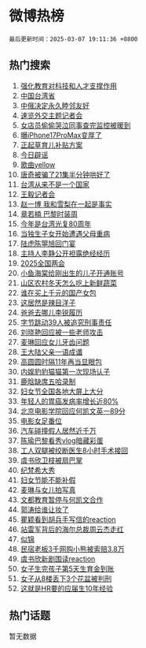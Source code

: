 # 微博热榜

`最后更新时间：2025-03-07 19:11:36 +0800`

## 热门搜索

1. [强化教育对科技和人才支撑作用](https://m.weibo.cn/search?containerid=100103type%3D1%26t%3D10%26q%3D%23%E5%BC%BA%E5%8C%96%E6%95%99%E8%82%B2%E5%AF%B9%E7%A7%91%E6%8A%80%E5%92%8C%E4%BA%BA%E6%89%8D%E6%94%AF%E6%92%91%E4%BD%9C%E7%94%A8%23&stream_entry_id=51&isnewpage=1&extparam=seat%3D1%26pos%3D0%26c_type%3D51%26stream_entry_id%3D51%26cate%3D10103%26q%3D%2523%25E5%25BC%25BA%25E5%258C%2596%25E6%2595%2599%25E8%2582%25B2%25E5%25AF%25B9%25E7%25A7%2591%25E6%258A%2580%25E5%2592%258C%25E4%25BA%25BA%25E6%2589%258D%25E6%2594%25AF%25E6%2592%2591%25E4%25BD%259C%25E7%2594%25A8%2523%26dgr%3D0%26filter_type%3Drealtimehot%26display_time%3D1741345894%26pre_seqid%3D17413458947150330300418)
1. [中国台湾省](https://m.weibo.cn/search?containerid=100103type%3D1%26t%3D10%26q%3D%23%E4%B8%AD%E5%9B%BD%E5%8F%B0%E6%B9%BE%E7%9C%81%23&stream_entry_id=31&isnewpage=1&extparam=seat%3D1%26c_type%3D31%26realpos%3D1%26cate%3D5001%26pos%3D0%26lcate%3D5001%26band_rank%3D1%26flag%3D4%26stream_entry_id%3D31%26q%3D%2523%25E4%25B8%25AD%25E5%259B%25BD%25E5%258F%25B0%25E6%25B9%25BE%25E7%259C%2581%2523%26dgr%3D0%26filter_type%3Drealtimehot%26display_time%3D1741345894%26pre_seqid%3D17413458947150330300418)
1. [中俄决定永久睦邻友好](https://m.weibo.cn/search?containerid=100103type%3D1%26t%3D10%26q%3D%23%E4%B8%AD%E4%BF%84%E5%86%B3%E5%AE%9A%E6%B0%B8%E4%B9%85%E7%9D%A6%E9%82%BB%E5%8F%8B%E5%A5%BD%23&stream_entry_id=31&isnewpage=1&extparam=seat%3D1%26c_type%3D31%26realpos%3D2%26cate%3D5001%26pos%3D1%26lcate%3D5001%26band_rank%3D2%26flag%3D1%26stream_entry_id%3D31%26q%3D%2523%25E4%25B8%25AD%25E4%25BF%2584%25E5%2586%25B3%25E5%25AE%259A%25E6%25B0%25B8%25E4%25B9%2585%25E7%259D%25A6%25E9%2582%25BB%25E5%258F%258B%25E5%25A5%25BD%2523%26dgr%3D0%26filter_type%3Drealtimehot%26display_time%3D1741345894%26pre_seqid%3D17413458947150330300418)
1. [速览外交主题记者会](https://m.weibo.cn/search?containerid=100103type%3D1%26t%3D10%26q%3D%23%E9%80%9F%E8%A7%88%E5%A4%96%E4%BA%A4%E4%B8%BB%E9%A2%98%E8%AE%B0%E8%80%85%E4%BC%9A%23&stream_entry_id=31&isnewpage=1&extparam=seat%3D1%26c_type%3D31%26realpos%3D3%26cate%3D5001%26pos%3D2%26lcate%3D5001%26band_rank%3D3%26flag%3D1%26stream_entry_id%3D31%26q%3D%2523%25E9%2580%259F%25E8%25A7%2588%25E5%25A4%2596%25E4%25BA%25A4%25E4%25B8%25BB%25E9%25A2%2598%25E8%25AE%25B0%25E8%2580%2585%25E4%25BC%259A%2523%26dgr%3D0%26filter_type%3Drealtimehot%26display_time%3D1741345894%26pre_seqid%3D17413458947150330300418)
1. [女店员偷偷哭泣同事查完监控被暖到](https://m.weibo.cn/search?containerid=100103type%3D1%26t%3D10%26q%3D%23%E5%A5%B3%E5%BA%97%E5%91%98%E5%81%B7%E5%81%B7%E5%93%AD%E6%B3%A3%E5%90%8C%E4%BA%8B%E6%9F%A5%E5%AE%8C%E7%9B%91%E6%8E%A7%E8%A2%AB%E6%9A%96%E5%88%B0%23&stream_entry_id=31&isnewpage=1&extparam=seat%3D1%26c_type%3D31%26realpos%3D4%26cate%3D5001%26pos%3D3%26lcate%3D5001%26band_rank%3D4%26flag%3D1%26stream_entry_id%3D31%26q%3D%2523%25E5%25A5%25B3%25E5%25BA%2597%25E5%2591%2598%25E5%2581%25B7%25E5%2581%25B7%25E5%2593%25AD%25E6%25B3%25A3%25E5%2590%258C%25E4%25BA%258B%25E6%259F%25A5%25E5%25AE%258C%25E7%259B%2591%25E6%258E%25A7%25E8%25A2%25AB%25E6%259A%2596%25E5%2588%25B0%2523%26dgr%3D0%26filter_type%3Drealtimehot%26display_time%3D1741345894%26pre_seqid%3D17413458947150330300418)
1. [曝iPhone17ProMax变厚了](https://m.weibo.cn/search?containerid=100103type%3D1%26t%3D10%26q%3D%23%E6%9B%9DiPhone17ProMax%E5%8F%98%E5%8E%9A%E4%BA%86%23&stream_entry_id=31&isnewpage=1&extparam=seat%3D1%26c_type%3D31%26realpos%3D5%26cate%3D5001%26pos%3D4%26lcate%3D5001%26band_rank%3D5%26flag%3D0%26stream_entry_id%3D31%26q%3D%2523%25E6%259B%259DiPhone17ProMax%25E5%258F%2598%25E5%258E%259A%25E4%25BA%2586%2523%26dgr%3D0%26filter_type%3Drealtimehot%26display_time%3D1741345894%26pre_seqid%3D17413458947150330300418)
1. [正起草育儿补贴方案](https://m.weibo.cn/search?containerid=100103type%3D1%26t%3D10%26q%3D%23%E6%AD%A3%E8%B5%B7%E8%8D%89%E8%82%B2%E5%84%BF%E8%A1%A5%E8%B4%B4%E6%96%B9%E6%A1%88%23&stream_entry_id=31&isnewpage=1&extparam=seat%3D1%26c_type%3D31%26realpos%3D6%26cate%3D5001%26pos%3D5%26lcate%3D5001%26band_rank%3D6%26flag%3D0%26stream_entry_id%3D31%26q%3D%2523%25E6%25AD%25A3%25E8%25B5%25B7%25E8%258D%2589%25E8%2582%25B2%25E5%2584%25BF%25E8%25A1%25A5%25E8%25B4%25B4%25E6%2596%25B9%25E6%25A1%2588%2523%26dgr%3D0%26filter_type%3Drealtimehot%26display_time%3D1741345894%26pre_seqid%3D17413458947150330300418)
1. [今日辟谣](https://m.weibo.cn/search?containerid=100103type%3D1%26t%3D10%26q%3D%23%E4%BB%8A%E6%97%A5%E8%BE%9F%E8%B0%A3%23&stream_entry_id=31&isnewpage=1&extparam=seat%3D1%26adid%3D278469%26c_type%3D31%26cate%3D5001%26pos%3D6%26lcate%3D5001%26band_rank%3D7%26is_ad_pos%3D1%26stream_entry_id%3D31%26q%3D%2523%25E4%25BB%258A%25E6%2597%25A5%25E8%25BE%259F%25E8%25B0%25A3%2523%26dgr%3D0%26filter_type%3Drealtimehot%26display_time%3D1741345894%26pre_seqid%3D17413458947150330300418)
1. [歌曲yellow](https://m.weibo.cn/search?containerid=100103type%3D1%26t%3D10%26q%3D%E6%AD%8C%E6%9B%B2yellow&stream_entry_id=31&isnewpage=1&extparam=seat%3D1%26c_type%3D31%26realpos%3D7%26cate%3D5001%26pos%3D7%26lcate%3D5001%26band_rank%3D7%26flag%3D1%26stream_entry_id%3D31%26q%3D%25E6%25AD%258C%25E6%259B%25B2yellow%26dgr%3D0%26filter_type%3Drealtimehot%26display_time%3D1741345894%26pre_seqid%3D17413458947150330300418)
1. [唐奇被骗了21集半分钟哄好了](https://m.weibo.cn/search?containerid=100103type%3D1%26t%3D10%26q%3D%E5%94%90%E5%A5%87%E8%A2%AB%E9%AA%97%E4%BA%8621%E9%9B%86%E5%8D%8A%E5%88%86%E9%92%9F%E5%93%84%E5%A5%BD%E4%BA%86&stream_entry_id=31&isnewpage=1&extparam=seat%3D1%26c_type%3D31%26realpos%3D8%26cate%3D5001%26pos%3D8%26lcate%3D5001%26band_rank%3D8%26flag%3D1%26stream_entry_id%3D31%26q%3D%25E5%2594%2590%25E5%25A5%2587%25E8%25A2%25AB%25E9%25AA%2597%25E4%25BA%258621%25E9%259B%2586%25E5%258D%258A%25E5%2588%2586%25E9%2592%259F%25E5%2593%2584%25E5%25A5%25BD%25E4%25BA%2586%26dgr%3D0%26filter_type%3Drealtimehot%26display_time%3D1741345894%26pre_seqid%3D17413458947150330300418)
1. [台湾从来不是一个国家](https://m.weibo.cn/search?containerid=100103type%3D1%26t%3D10%26q%3D%23%E5%8F%B0%E6%B9%BE%E4%BB%8E%E6%9D%A5%E4%B8%8D%E6%98%AF%E4%B8%80%E4%B8%AA%E5%9B%BD%E5%AE%B6%23&stream_entry_id=31&isnewpage=1&extparam=seat%3D1%26c_type%3D31%26realpos%3D9%26cate%3D5001%26pos%3D9%26lcate%3D5001%26band_rank%3D9%26flag%3D0%26stream_entry_id%3D31%26q%3D%2523%25E5%258F%25B0%25E6%25B9%25BE%25E4%25BB%258E%25E6%259D%25A5%25E4%25B8%258D%25E6%2598%25AF%25E4%25B8%2580%25E4%25B8%25AA%25E5%259B%25BD%25E5%25AE%25B6%2523%26dgr%3D0%26filter_type%3Drealtimehot%26display_time%3D1741345894%26pre_seqid%3D17413458947150330300418)
1. [王毅记者会](https://m.weibo.cn/search?containerid=100103type%3D1%26t%3D10%26q%3D%23%E7%8E%8B%E6%AF%85%E8%AE%B0%E8%80%85%E4%BC%9A%23&stream_entry_id=31&isnewpage=1&extparam=seat%3D1%26c_type%3D31%26realpos%3D10%26cate%3D5001%26pos%3D10%26lcate%3D5001%26band_rank%3D10%26flag%3D1%26stream_entry_id%3D31%26q%3D%2523%25E7%258E%258B%25E6%25AF%2585%25E8%25AE%25B0%25E8%2580%2585%25E4%25BC%259A%2523%26dgr%3D0%26filter_type%3Drealtimehot%26display_time%3D1741345894%26pre_seqid%3D17413458947150330300418)
1. [赵一博 我和雪梨在一起是事实](https://m.weibo.cn/search?containerid=100103type%3D1%26t%3D10%26q%3D%E8%B5%B5%E4%B8%80%E5%8D%9A+%E6%88%91%E5%92%8C%E9%9B%AA%E6%A2%A8%E5%9C%A8%E4%B8%80%E8%B5%B7%E6%98%AF%E4%BA%8B%E5%AE%9E&stream_entry_id=31&isnewpage=1&extparam=seat%3D1%26c_type%3D31%26realpos%3D11%26cate%3D5001%26pos%3D11%26lcate%3D5001%26band_rank%3D11%26flag%3D2%26stream_entry_id%3D31%26q%3D%25E8%25B5%25B5%25E4%25B8%2580%25E5%258D%259A%2520%25E6%2588%2591%25E5%2592%258C%25E9%259B%25AA%25E6%25A2%25A8%25E5%259C%25A8%25E4%25B8%2580%25E8%25B5%25B7%25E6%2598%25AF%25E4%25BA%258B%25E5%25AE%259E%26dgr%3D0%26filter_type%3Drealtimehot%26display_time%3D1741345894%26pre_seqid%3D17413458947150330300418)
1. [章若楠 巴黎时装周](https://m.weibo.cn/search?containerid=100103type%3D1%26t%3D10%26q%3D%E7%AB%A0%E8%8B%A5%E6%A5%A0+%E5%B7%B4%E9%BB%8E%E6%97%B6%E8%A3%85%E5%91%A8&stream_entry_id=31&isnewpage=1&extparam=seat%3D1%26c_type%3D31%26realpos%3D12%26cate%3D5001%26pos%3D12%26lcate%3D5001%26band_rank%3D12%26flag%3D1%26stream_entry_id%3D31%26q%3D%25E7%25AB%25A0%25E8%258B%25A5%25E6%25A5%25A0%2520%25E5%25B7%25B4%25E9%25BB%258E%25E6%2597%25B6%25E8%25A3%2585%25E5%2591%25A8%26dgr%3D0%26filter_type%3Drealtimehot%26display_time%3D1741345894%26pre_seqid%3D17413458947150330300418)
1. [今年是台湾光复80周年](https://m.weibo.cn/search?containerid=100103type%3D1%26t%3D10%26q%3D%23%E4%BB%8A%E5%B9%B4%E6%98%AF%E5%8F%B0%E6%B9%BE%E5%85%89%E5%A4%8D80%E5%91%A8%E5%B9%B4%23&stream_entry_id=31&isnewpage=1&extparam=seat%3D1%26c_type%3D31%26realpos%3D13%26cate%3D5001%26pos%3D13%26lcate%3D5001%26band_rank%3D13%26flag%3D0%26stream_entry_id%3D31%26q%3D%2523%25E4%25BB%258A%25E5%25B9%25B4%25E6%2598%25AF%25E5%258F%25B0%25E6%25B9%25BE%25E5%2585%2589%25E5%25A4%258D80%25E5%2591%25A8%25E5%25B9%25B4%2523%26dgr%3D0%26filter_type%3Drealtimehot%26display_time%3D1741345894%26pre_seqid%3D17413458947150330300418)
1. [当独生子女开始遭遇父母重病](https://m.weibo.cn/search?containerid=100103type%3D1%26t%3D10%26q%3D%23%E5%BD%93%E7%8B%AC%E7%94%9F%E5%AD%90%E5%A5%B3%E5%BC%80%E5%A7%8B%E9%81%AD%E9%81%87%E7%88%B6%E6%AF%8D%E9%87%8D%E7%97%85%23&stream_entry_id=31&isnewpage=1&extparam=seat%3D1%26c_type%3D31%26realpos%3D14%26cate%3D5001%26pos%3D14%26lcate%3D5001%26band_rank%3D14%26flag%3D0%26stream_entry_id%3D31%26q%3D%2523%25E5%25BD%2593%25E7%258B%25AC%25E7%2594%259F%25E5%25AD%2590%25E5%25A5%25B3%25E5%25BC%2580%25E5%25A7%258B%25E9%2581%25AD%25E9%2581%2587%25E7%2588%25B6%25E6%25AF%258D%25E9%2587%258D%25E7%2597%2585%2523%26dgr%3D0%26filter_type%3Drealtimehot%26display_time%3D1741345894%26pre_seqid%3D17413458947150330300418)
1. [陆虎陈曌旭回门宴](https://m.weibo.cn/search?containerid=100103type%3D1%26t%3D10%26q%3D%23%E9%99%86%E8%99%8E%E9%99%88%E6%9B%8C%E6%97%AD%E5%9B%9E%E9%97%A8%E5%AE%B4%23&stream_entry_id=31&isnewpage=1&extparam=seat%3D1%26c_type%3D31%26realpos%3D15%26cate%3D5001%26pos%3D15%26lcate%3D5001%26band_rank%3D15%26flag%3D1%26stream_entry_id%3D31%26q%3D%2523%25E9%2599%2586%25E8%2599%258E%25E9%2599%2588%25E6%259B%258C%25E6%2597%25AD%25E5%259B%259E%25E9%2597%25A8%25E5%25AE%25B4%2523%26dgr%3D0%26filter_type%3Drealtimehot%26display_time%3D1741345894%26pre_seqid%3D17413458947150330300418)
1. [主持人李静公开袒露绝经经历](https://m.weibo.cn/search?containerid=100103type%3D1%26t%3D10%26q%3D%23%E4%B8%BB%E6%8C%81%E4%BA%BA%E6%9D%8E%E9%9D%99%E5%85%AC%E5%BC%80%E8%A2%92%E9%9C%B2%E7%BB%9D%E7%BB%8F%E7%BB%8F%E5%8E%86%23&stream_entry_id=31&isnewpage=1&extparam=seat%3D1%26c_type%3D31%26realpos%3D16%26cate%3D5001%26pos%3D16%26lcate%3D5001%26band_rank%3D16%26flag%3D0%26stream_entry_id%3D31%26q%3D%2523%25E4%25B8%25BB%25E6%258C%2581%25E4%25BA%25BA%25E6%259D%258E%25E9%259D%2599%25E5%2585%25AC%25E5%25BC%2580%25E8%25A2%2592%25E9%259C%25B2%25E7%25BB%259D%25E7%25BB%258F%25E7%25BB%258F%25E5%258E%2586%2523%26dgr%3D0%26filter_type%3Drealtimehot%26display_time%3D1741345894%26pre_seqid%3D17413458947150330300418)
1. [2025全国两会](https://m.weibo.cn/search?containerid=100103type%3D1%26t%3D10%26q%3D%232025%E5%85%A8%E5%9B%BD%E4%B8%A4%E4%BC%9A%23&stream_entry_id=31&isnewpage=1&extparam=seat%3D1%26c_type%3D31%26realpos%3D17%26cate%3D5001%26pos%3D17%26lcate%3D5001%26band_rank%3D17%26flag%3D1%26stream_entry_id%3D31%26q%3D%25232025%25E5%2585%25A8%25E5%259B%25BD%25E4%25B8%25A4%25E4%25BC%259A%2523%26dgr%3D0%26filter_type%3Drealtimehot%26display_time%3D1741345894%26pre_seqid%3D17413458947150330300418)
1. [小鱼海棠给刚出生的儿子开通账号](https://m.weibo.cn/search?containerid=100103type%3D1%26t%3D10%26q%3D%23%E5%B0%8F%E9%B1%BC%E6%B5%B7%E6%A3%A0%E7%BB%99%E5%88%9A%E5%87%BA%E7%94%9F%E7%9A%84%E5%84%BF%E5%AD%90%E5%BC%80%E9%80%9A%E8%B4%A6%E5%8F%B7%23&stream_entry_id=31&isnewpage=1&extparam=seat%3D1%26c_type%3D31%26realpos%3D18%26cate%3D5001%26pos%3D18%26lcate%3D5001%26band_rank%3D18%26flag%3D0%26stream_entry_id%3D31%26q%3D%2523%25E5%25B0%258F%25E9%25B1%25BC%25E6%25B5%25B7%25E6%25A3%25A0%25E7%25BB%2599%25E5%2588%259A%25E5%2587%25BA%25E7%2594%259F%25E7%259A%2584%25E5%2584%25BF%25E5%25AD%2590%25E5%25BC%2580%25E9%2580%259A%25E8%25B4%25A6%25E5%258F%25B7%2523%26dgr%3D0%26filter_type%3Drealtimehot%26display_time%3D1741345894%26pre_seqid%3D17413458947150330300418)
1. [山区农村冬天怎么吃上新鲜蔬菜](https://m.weibo.cn/search?containerid=100103type%3D1%26t%3D10%26q%3D%23%E5%B1%B1%E5%8C%BA%E5%86%9C%E6%9D%91%E5%86%AC%E5%A4%A9%E6%80%8E%E4%B9%88%E5%90%83%E4%B8%8A%E6%96%B0%E9%B2%9C%E8%94%AC%E8%8F%9C%23&stream_entry_id=31&isnewpage=1&extparam=seat%3D1%26adid%3D278621%26c_type%3D31%26realpos%3D19%26cate%3D5001%26lcate%3D5001%26stream_entry_id%3D31%26band_rank%3D19%26flag%3D1%26pos%3D19%26q%3D%2523%25E5%25B1%25B1%25E5%258C%25BA%25E5%2586%259C%25E6%259D%2591%25E5%2586%25AC%25E5%25A4%25A9%25E6%2580%258E%25E4%25B9%2588%25E5%2590%2583%25E4%25B8%258A%25E6%2596%25B0%25E9%25B2%259C%25E8%2594%25AC%25E8%258F%259C%2523%26dgr%3D0%26filter_type%3Drealtimehot%26display_time%3D1741345894%26pre_seqid%3D17413458947150330300418)
1. [谁在买上千元的国产女包](https://m.weibo.cn/search?containerid=100103type%3D1%26t%3D10%26q%3D%23%E8%B0%81%E5%9C%A8%E4%B9%B0%E4%B8%8A%E5%8D%83%E5%85%83%E7%9A%84%E5%9B%BD%E4%BA%A7%E5%A5%B3%E5%8C%85%23&stream_entry_id=31&isnewpage=1&extparam=seat%3D1%26c_type%3D31%26realpos%3D20%26cate%3D5001%26pos%3D20%26lcate%3D5001%26band_rank%3D20%26flag%3D1%26stream_entry_id%3D31%26q%3D%2523%25E8%25B0%2581%25E5%259C%25A8%25E4%25B9%25B0%25E4%25B8%258A%25E5%258D%2583%25E5%2585%2583%25E7%259A%2584%25E5%259B%25BD%25E4%25BA%25A7%25E5%25A5%25B3%25E5%258C%2585%2523%26dgr%3D0%26filter_type%3Drealtimehot%26display_time%3D1741345894%26pre_seqid%3D17413458947150330300418)
1. [这居然是辣目洋子](https://m.weibo.cn/search?containerid=100103type%3D1%26t%3D10%26q%3D%E8%BF%99%E5%B1%85%E7%84%B6%E6%98%AF%E8%BE%A3%E7%9B%AE%E6%B4%8B%E5%AD%90&stream_entry_id=31&isnewpage=1&extparam=seat%3D1%26c_type%3D31%26realpos%3D21%26cate%3D5001%26pos%3D21%26lcate%3D5001%26band_rank%3D21%26flag%3D1%26stream_entry_id%3D31%26q%3D%25E8%25BF%2599%25E5%25B1%2585%25E7%2584%25B6%25E6%2598%25AF%25E8%25BE%25A3%25E7%259B%25AE%25E6%25B4%258B%25E5%25AD%2590%26dgr%3D0%26filter_type%3Drealtimehot%26display_time%3D1741345894%26pre_seqid%3D17413458947150330300418)
1. [爸爸去哪儿李锐履历](https://m.weibo.cn/search?containerid=100103type%3D1%26t%3D10%26q%3D%E7%88%B8%E7%88%B8%E5%8E%BB%E5%93%AA%E5%84%BF%E6%9D%8E%E9%94%90%E5%B1%A5%E5%8E%86&stream_entry_id=31&isnewpage=1&extparam=seat%3D1%26c_type%3D31%26realpos%3D22%26cate%3D5001%26pos%3D22%26lcate%3D5001%26band_rank%3D22%26flag%3D1%26stream_entry_id%3D31%26q%3D%25E7%2588%25B8%25E7%2588%25B8%25E5%258E%25BB%25E5%2593%25AA%25E5%2584%25BF%25E6%259D%258E%25E9%2594%2590%25E5%25B1%25A5%25E5%258E%2586%26dgr%3D0%26filter_type%3Drealtimehot%26display_time%3D1741345894%26pre_seqid%3D17413458947150330300418)
1. [字节跳动39人被追究刑事责任](https://m.weibo.cn/search?containerid=100103type%3D1%26t%3D10%26q%3D%23%E5%AD%97%E8%8A%82%E8%B7%B3%E5%8A%A839%E4%BA%BA%E8%A2%AB%E8%BF%BD%E7%A9%B6%E5%88%91%E4%BA%8B%E8%B4%A3%E4%BB%BB%23&stream_entry_id=31&isnewpage=1&extparam=seat%3D1%26c_type%3D31%26realpos%3D23%26cate%3D5001%26pos%3D23%26lcate%3D5001%26band_rank%3D23%26flag%3D1%26stream_entry_id%3D31%26q%3D%2523%25E5%25AD%2597%25E8%258A%2582%25E8%25B7%25B3%25E5%258A%25A839%25E4%25BA%25BA%25E8%25A2%25AB%25E8%25BF%25BD%25E7%25A9%25B6%25E5%2588%2591%25E4%25BA%258B%25E8%25B4%25A3%25E4%25BB%25BB%2523%26dgr%3D0%26filter_type%3Drealtimehot%26display_time%3D1741345894%26pre_seqid%3D17413458947150330300418)
1. [刘晓艳回应被一些老师攻击](https://m.weibo.cn/search?containerid=100103type%3D1%26t%3D10%26q%3D%23%E5%88%98%E6%99%93%E8%89%B3%E5%9B%9E%E5%BA%94%E8%A2%AB%E4%B8%80%E4%BA%9B%E8%80%81%E5%B8%88%E6%94%BB%E5%87%BB%23&stream_entry_id=31&isnewpage=1&extparam=seat%3D1%26c_type%3D31%26realpos%3D24%26cate%3D5001%26pos%3D24%26lcate%3D5001%26band_rank%3D24%26flag%3D1%26stream_entry_id%3D31%26q%3D%2523%25E5%2588%2598%25E6%2599%2593%25E8%2589%25B3%25E5%259B%259E%25E5%25BA%2594%25E8%25A2%25AB%25E4%25B8%2580%25E4%25BA%259B%25E8%2580%2581%25E5%25B8%2588%25E6%2594%25BB%25E5%2587%25BB%2523%26dgr%3D0%26filter_type%3Drealtimehot%26display_time%3D1741345894%26pre_seqid%3D17413458947150330300418)
1. [麦琳回应女儿牙齿问题](https://m.weibo.cn/search?containerid=100103type%3D1%26t%3D10%26q%3D%23%E9%BA%A6%E7%90%B3%E5%9B%9E%E5%BA%94%E5%A5%B3%E5%84%BF%E7%89%99%E9%BD%BF%E9%97%AE%E9%A2%98%23&stream_entry_id=31&isnewpage=1&extparam=seat%3D1%26c_type%3D31%26realpos%3D25%26cate%3D5001%26pos%3D25%26lcate%3D5001%26band_rank%3D25%26flag%3D1%26stream_entry_id%3D31%26q%3D%2523%25E9%25BA%25A6%25E7%2590%25B3%25E5%259B%259E%25E5%25BA%2594%25E5%25A5%25B3%25E5%2584%25BF%25E7%2589%2599%25E9%25BD%25BF%25E9%2597%25AE%25E9%25A2%2598%2523%26dgr%3D0%26filter_type%3Drealtimehot%26display_time%3D1741345894%26pre_seqid%3D17413458947150330300418)
1. [王大陆父亲一语成谶](https://m.weibo.cn/search?containerid=100103type%3D1%26t%3D10%26q%3D%23%E7%8E%8B%E5%A4%A7%E9%99%86%E7%88%B6%E4%BA%B2%E4%B8%80%E8%AF%AD%E6%88%90%E8%B0%B6%23&stream_entry_id=31&isnewpage=1&extparam=seat%3D1%26c_type%3D31%26realpos%3D26%26cate%3D5001%26pos%3D26%26lcate%3D5001%26band_rank%3D26%26flag%3D0%26stream_entry_id%3D31%26q%3D%2523%25E7%258E%258B%25E5%25A4%25A7%25E9%2599%2586%25E7%2588%25B6%25E4%25BA%25B2%25E4%25B8%2580%25E8%25AF%25AD%25E6%2588%2590%25E8%25B0%25B6%2523%26dgr%3D0%26filter_type%3Drealtimehot%26display_time%3D1741345894%26pre_seqid%3D17413458947150330300418)
1. [高圆圆时隔11年再当显眼包](https://m.weibo.cn/search?containerid=100103type%3D1%26t%3D10%26q%3D%23%E9%AB%98%E5%9C%86%E5%9C%86%E6%97%B6%E9%9A%9411%E5%B9%B4%E5%86%8D%E5%BD%93%E6%98%BE%E7%9C%BC%E5%8C%85%23&stream_entry_id=31&isnewpage=1&extparam=seat%3D1%26c_type%3D31%26realpos%3D27%26cate%3D5001%26pos%3D27%26lcate%3D5001%26band_rank%3D27%26flag%3D1%26stream_entry_id%3D31%26q%3D%2523%25E9%25AB%2598%25E5%259C%2586%25E5%259C%2586%25E6%2597%25B6%25E9%259A%259411%25E5%25B9%25B4%25E5%2586%258D%25E5%25BD%2593%25E6%2598%25BE%25E7%259C%25BC%25E5%258C%2585%2523%26dgr%3D0%26filter_type%3Drealtimehot%26display_time%3D1741345894%26pre_seqid%3D17413458947150330300418)
1. [内娱豹豹猫猫第一次现场认子](https://m.weibo.cn/search?containerid=100103type%3D1%26t%3D10%26q%3D%E5%86%85%E5%A8%B1%E8%B1%B9%E8%B1%B9%E7%8C%AB%E7%8C%AB%E7%AC%AC%E4%B8%80%E6%AC%A1%E7%8E%B0%E5%9C%BA%E8%AE%A4%E5%AD%90&stream_entry_id=31&isnewpage=1&extparam=seat%3D1%26c_type%3D31%26realpos%3D28%26cate%3D5001%26pos%3D28%26lcate%3D5001%26band_rank%3D28%26flag%3D1%26stream_entry_id%3D31%26q%3D%25E5%2586%2585%25E5%25A8%25B1%25E8%25B1%25B9%25E8%25B1%25B9%25E7%258C%25AB%25E7%258C%25AB%25E7%25AC%25AC%25E4%25B8%2580%25E6%25AC%25A1%25E7%258E%25B0%25E5%259C%25BA%25E8%25AE%25A4%25E5%25AD%2590%26dgr%3D0%26filter_type%3Drealtimehot%26display_time%3D1741345894%26pre_seqid%3D17413458947150330300418)
1. [鹿晗缺席五哈录制](https://m.weibo.cn/search?containerid=100103type%3D1%26t%3D10%26q%3D%23%E9%B9%BF%E6%99%97%E7%BC%BA%E5%B8%AD%E4%BA%94%E5%93%88%E5%BD%95%E5%88%B6%23&stream_entry_id=31&isnewpage=1&extparam=seat%3D1%26c_type%3D31%26realpos%3D29%26cate%3D5001%26pos%3D29%26lcate%3D5001%26band_rank%3D29%26flag%3D1%26stream_entry_id%3D31%26q%3D%2523%25E9%25B9%25BF%25E6%2599%2597%25E7%25BC%25BA%25E5%25B8%25AD%25E4%25BA%2594%25E5%2593%2588%25E5%25BD%2595%25E5%2588%25B6%2523%26dgr%3D0%26filter_type%3Drealtimehot%26display_time%3D1741345894%26pre_seqid%3D17413458947150330300418)
1. [妇女节全国各地大屏上大分](https://m.weibo.cn/search?containerid=100103type%3D1%26t%3D10%26q%3D%23%E5%A6%87%E5%A5%B3%E8%8A%82%E5%85%A8%E5%9B%BD%E5%90%84%E5%9C%B0%E5%A4%A7%E5%B1%8F%E4%B8%8A%E5%A4%A7%E5%88%86%23&stream_entry_id=31&isnewpage=1&extparam=seat%3D1%26c_type%3D31%26realpos%3D30%26cate%3D5001%26pos%3D30%26lcate%3D5001%26band_rank%3D30%26flag%3D1%26stream_entry_id%3D31%26q%3D%2523%25E5%25A6%2587%25E5%25A5%25B3%25E8%258A%2582%25E5%2585%25A8%25E5%259B%25BD%25E5%2590%2584%25E5%259C%25B0%25E5%25A4%25A7%25E5%25B1%258F%25E4%25B8%258A%25E5%25A4%25A7%25E5%2588%2586%2523%26dgr%3D0%26filter_type%3Drealtimehot%26display_time%3D1741345894%26pre_seqid%3D17413458947150330300418)
1. [年轻人的胃癌发病率增长近80%](https://m.weibo.cn/search?containerid=100103type%3D1%26t%3D10%26q%3D%23%E5%B9%B4%E8%BD%BB%E4%BA%BA%E7%9A%84%E8%83%83%E7%99%8C%E5%8F%91%E7%97%85%E7%8E%87%E5%A2%9E%E9%95%BF%E8%BF%9180%25%23&stream_entry_id=31&isnewpage=1&extparam=seat%3D1%26c_type%3D31%26realpos%3D31%26cate%3D5001%26pos%3D31%26lcate%3D5001%26band_rank%3D31%26flag%3D1%26stream_entry_id%3D31%26q%3D%2523%25E5%25B9%25B4%25E8%25BD%25BB%25E4%25BA%25BA%25E7%259A%2584%25E8%2583%2583%25E7%2599%258C%25E5%258F%2591%25E7%2597%2585%25E7%258E%2587%25E5%25A2%259E%25E9%2595%25BF%25E8%25BF%259180%2525%2523%26dgr%3D0%26filter_type%3Drealtimehot%26display_time%3D1741345894%26pre_seqid%3D17413458947150330300418)
1. [北京电影学院回应何凯文英一89分](https://m.weibo.cn/search?containerid=100103type%3D1%26t%3D10%26q%3D%23%E5%8C%97%E4%BA%AC%E7%94%B5%E5%BD%B1%E5%AD%A6%E9%99%A2%E5%9B%9E%E5%BA%94%E4%BD%95%E5%87%AF%E6%96%87%E8%8B%B1%E4%B8%8089%E5%88%86%23&stream_entry_id=31&isnewpage=1&extparam=seat%3D1%26c_type%3D31%26realpos%3D32%26cate%3D5001%26pos%3D32%26lcate%3D5001%26band_rank%3D32%26flag%3D0%26stream_entry_id%3D31%26q%3D%2523%25E5%258C%2597%25E4%25BA%25AC%25E7%2594%25B5%25E5%25BD%25B1%25E5%25AD%25A6%25E9%2599%25A2%25E5%259B%259E%25E5%25BA%2594%25E4%25BD%2595%25E5%2587%25AF%25E6%2596%2587%25E8%258B%25B1%25E4%25B8%258089%25E5%2588%2586%2523%26dgr%3D0%26filter_type%3Drealtimehot%26display_time%3D1741345894%26pre_seqid%3D17413458947150330300418)
1. [电影女足番位](https://m.weibo.cn/search?containerid=100103type%3D1%26t%3D10%26q%3D%23%E7%94%B5%E5%BD%B1%E5%A5%B3%E8%B6%B3%E7%95%AA%E4%BD%8D%23&stream_entry_id=31&isnewpage=1&extparam=seat%3D1%26c_type%3D31%26realpos%3D33%26cate%3D5001%26pos%3D33%26lcate%3D5001%26band_rank%3D33%26flag%3D1%26stream_entry_id%3D31%26q%3D%2523%25E7%2594%25B5%25E5%25BD%25B1%25E5%25A5%25B3%25E8%25B6%25B3%25E7%2595%25AA%25E4%25BD%258D%2523%26dgr%3D0%26filter_type%3Drealtimehot%26display_time%3D1741345894%26pre_seqid%3D17413458947150330300418)
1. [汽车碰撞假人居然近千万](https://m.weibo.cn/search?containerid=100103type%3D1%26t%3D10%26q%3D%23%E6%B1%BD%E8%BD%A6%E7%A2%B0%E6%92%9E%E5%81%87%E4%BA%BA%E5%B1%85%E7%84%B6%E8%BF%91%E5%8D%83%E4%B8%87%23&stream_entry_id=31&isnewpage=1&extparam=seat%3D1%26adid%3D278520%26c_type%3D31%26realpos%3D34%26cate%3D5001%26lcate%3D5001%26stream_entry_id%3D31%26band_rank%3D34%26flag%3D1%26pos%3D34%26q%3D%2523%25E6%25B1%25BD%25E8%25BD%25A6%25E7%25A2%25B0%25E6%2592%259E%25E5%2581%2587%25E4%25BA%25BA%25E5%25B1%2585%25E7%2584%25B6%25E8%25BF%2591%25E5%258D%2583%25E4%25B8%2587%2523%26dgr%3D0%26filter_type%3Drealtimehot%26display_time%3D1741345894%26pre_seqid%3D17413458947150330300418)
1. [陈瑜巴黎看秀vlog暗藏彩蛋](https://m.weibo.cn/search?containerid=100103type%3D1%26t%3D10%26q%3D%E9%99%88%E7%91%9C%E5%B7%B4%E9%BB%8E%E7%9C%8B%E7%A7%80vlog%E6%9A%97%E8%97%8F%E5%BD%A9%E8%9B%8B&stream_entry_id=31&isnewpage=1&extparam=seat%3D1%26c_type%3D31%26realpos%3D35%26cate%3D5001%26pos%3D35%26lcate%3D5001%26band_rank%3D35%26flag%3D1%26stream_entry_id%3D31%26q%3D%25E9%2599%2588%25E7%2591%259C%25E5%25B7%25B4%25E9%25BB%258E%25E7%259C%258B%25E7%25A7%2580vlog%25E6%259A%2597%25E8%2597%258F%25E5%25BD%25A9%25E8%259B%258B%26dgr%3D0%26filter_type%3Drealtimehot%26display_time%3D1741345894%26pre_seqid%3D17413458947150330300418)
1. [工人双腿被绞断医生8小时手术接回](https://m.weibo.cn/search?containerid=100103type%3D1%26t%3D10%26q%3D%23%E5%B7%A5%E4%BA%BA%E5%8F%8C%E8%85%BF%E8%A2%AB%E7%BB%9E%E6%96%AD%E5%8C%BB%E7%94%9F8%E5%B0%8F%E6%97%B6%E6%89%8B%E6%9C%AF%E6%8E%A5%E5%9B%9E%23&stream_entry_id=31&isnewpage=1&extparam=seat%3D1%26c_type%3D31%26realpos%3D36%26cate%3D5001%26pos%3D36%26lcate%3D5001%26band_rank%3D36%26flag%3D1%26stream_entry_id%3D31%26q%3D%2523%25E5%25B7%25A5%25E4%25BA%25BA%25E5%258F%258C%25E8%2585%25BF%25E8%25A2%25AB%25E7%25BB%259E%25E6%2596%25AD%25E5%258C%25BB%25E7%2594%259F8%25E5%25B0%258F%25E6%2597%25B6%25E6%2589%258B%25E6%259C%25AF%25E6%258E%25A5%25E5%259B%259E%2523%26dgr%3D0%26filter_type%3Drealtimehot%26display_time%3D1741345894%26pre_seqid%3D17413458947150330300418)
1. [虞书欣卫枝被扇巴掌](https://m.weibo.cn/search?containerid=100103type%3D1%26t%3D10%26q%3D%23%E8%99%9E%E4%B9%A6%E6%AC%A3%E5%8D%AB%E6%9E%9D%E8%A2%AB%E6%89%87%E5%B7%B4%E6%8E%8C%23&stream_entry_id=31&isnewpage=1&extparam=seat%3D1%26c_type%3D31%26realpos%3D37%26cate%3D5001%26pos%3D37%26lcate%3D5001%26band_rank%3D37%26flag%3D1%26stream_entry_id%3D31%26q%3D%2523%25E8%2599%259E%25E4%25B9%25A6%25E6%25AC%25A3%25E5%258D%25AB%25E6%259E%259D%25E8%25A2%25AB%25E6%2589%2587%25E5%25B7%25B4%25E6%258E%258C%2523%26dgr%3D0%26filter_type%3Drealtimehot%26display_time%3D1741345894%26pre_seqid%3D17413458947150330300418)
1. [纪梵希大秀](https://m.weibo.cn/search?containerid=100103type%3D1%26t%3D10%26q%3D%23%E7%BA%AA%E6%A2%B5%E5%B8%8C%E5%A4%A7%E7%A7%80%23&stream_entry_id=31&isnewpage=1&extparam=seat%3D1%26c_type%3D31%26realpos%3D38%26cate%3D5001%26pos%3D38%26lcate%3D5001%26band_rank%3D38%26flag%3D1%26stream_entry_id%3D31%26q%3D%2523%25E7%25BA%25AA%25E6%25A2%25B5%25E5%25B8%258C%25E5%25A4%25A7%25E7%25A7%2580%2523%26dgr%3D0%26filter_type%3Drealtimehot%26display_time%3D1741345894%26pre_seqid%3D17413458947150330300418)
1. [妇女节能不能补假](https://m.weibo.cn/search?containerid=100103type%3D1%26t%3D10%26q%3D%E5%A6%87%E5%A5%B3%E8%8A%82%E8%83%BD%E4%B8%8D%E8%83%BD%E8%A1%A5%E5%81%87&stream_entry_id=31&isnewpage=1&extparam=seat%3D1%26c_type%3D31%26realpos%3D39%26cate%3D5001%26pos%3D39%26lcate%3D5001%26band_rank%3D39%26flag%3D0%26stream_entry_id%3D31%26q%3D%25E5%25A6%2587%25E5%25A5%25B3%25E8%258A%2582%25E8%2583%25BD%25E4%25B8%258D%25E8%2583%25BD%25E8%25A1%25A5%25E5%2581%2587%26dgr%3D0%26filter_type%3Drealtimehot%26display_time%3D1741345894%26pre_seqid%3D17413458947150330300418)
1. [麦琳与女儿拍写真](https://m.weibo.cn/search?containerid=100103type%3D1%26t%3D10%26q%3D%23%E9%BA%A6%E7%90%B3%E4%B8%8E%E5%A5%B3%E5%84%BF%E6%8B%8D%E5%86%99%E7%9C%9F%23&stream_entry_id=31&isnewpage=1&extparam=seat%3D1%26c_type%3D31%26realpos%3D40%26cate%3D5001%26pos%3D40%26lcate%3D5001%26band_rank%3D40%26flag%3D0%26stream_entry_id%3D31%26q%3D%2523%25E9%25BA%25A6%25E7%2590%25B3%25E4%25B8%258E%25E5%25A5%25B3%25E5%2584%25BF%25E6%258B%258D%25E5%2586%2599%25E7%259C%259F%2523%26dgr%3D0%26filter_type%3Drealtimehot%26display_time%3D1741345894%26pre_seqid%3D17413458947150330300418)
1. [文都教育暂停与何凯文合作](https://m.weibo.cn/search?containerid=100103type%3D1%26t%3D10%26q%3D%23%E6%96%87%E9%83%BD%E6%95%99%E8%82%B2%E6%9A%82%E5%81%9C%E4%B8%8E%E4%BD%95%E5%87%AF%E6%96%87%E5%90%88%E4%BD%9C%23&stream_entry_id=31&isnewpage=1&extparam=seat%3D1%26c_type%3D31%26realpos%3D41%26cate%3D5001%26pos%3D41%26lcate%3D5001%26band_rank%3D41%26flag%3D0%26stream_entry_id%3D31%26q%3D%2523%25E6%2596%2587%25E9%2583%25BD%25E6%2595%2599%25E8%2582%25B2%25E6%259A%2582%25E5%2581%259C%25E4%25B8%258E%25E4%25BD%2595%25E5%2587%25AF%25E6%2596%2587%25E5%2590%2588%25E4%25BD%259C%2523%26dgr%3D0%26filter_type%3Drealtimehot%26display_time%3D1741345894%26pre_seqid%3D17413458947150330300418)
1. [郭涛给谁让妆了](https://m.weibo.cn/search?containerid=100103type%3D1%26t%3D10%26q%3D%E9%83%AD%E6%B6%9B%E7%BB%99%E8%B0%81%E8%AE%A9%E5%A6%86%E4%BA%86&stream_entry_id=31&isnewpage=1&extparam=seat%3D1%26c_type%3D31%26realpos%3D42%26cate%3D5001%26pos%3D42%26lcate%3D5001%26band_rank%3D42%26flag%3D1%26stream_entry_id%3D31%26q%3D%25E9%2583%25AD%25E6%25B6%259B%25E7%25BB%2599%25E8%25B0%2581%25E8%25AE%25A9%25E5%25A6%2586%25E4%25BA%2586%26dgr%3D0%26filter_type%3Drealtimehot%26display_time%3D1741345894%26pre_seqid%3D17413458947150330300418)
1. [瞿颖看到胡兵手写信的reaction](https://m.weibo.cn/search?containerid=100103type%3D1%26t%3D10%26q%3D%E7%9E%BF%E9%A2%96%E7%9C%8B%E5%88%B0%E8%83%A1%E5%85%B5%E6%89%8B%E5%86%99%E4%BF%A1%E7%9A%84reaction&stream_entry_id=31&isnewpage=1&extparam=seat%3D1%26c_type%3D31%26realpos%3D43%26cate%3D5001%26pos%3D43%26lcate%3D5001%26band_rank%3D43%26flag%3D1%26stream_entry_id%3D31%26q%3D%25E7%259E%25BF%25E9%25A2%2596%25E7%259C%258B%25E5%2588%25B0%25E8%2583%25A1%25E5%2585%25B5%25E6%2589%258B%25E5%2586%2599%25E4%25BF%25A1%25E7%259A%2584reaction%26dgr%3D0%26filter_type%3Drealtimehot%26display_time%3D1741345894%26pre_seqid%3D17413458947150330300418)
1. [站雷军背后的海尔总裁周云杰走红](https://m.weibo.cn/search?containerid=100103type%3D1%26t%3D10%26q%3D%23%E7%AB%99%E9%9B%B7%E5%86%9B%E8%83%8C%E5%90%8E%E7%9A%84%E6%B5%B7%E5%B0%94%E6%80%BB%E8%A3%81%E5%91%A8%E4%BA%91%E6%9D%B0%E8%B5%B0%E7%BA%A2%23&stream_entry_id=31&isnewpage=1&extparam=seat%3D1%26c_type%3D31%26realpos%3D44%26cate%3D5001%26pos%3D44%26lcate%3D5001%26band_rank%3D44%26flag%3D1%26stream_entry_id%3D31%26q%3D%2523%25E7%25AB%2599%25E9%259B%25B7%25E5%2586%259B%25E8%2583%258C%25E5%2590%258E%25E7%259A%2584%25E6%25B5%25B7%25E5%25B0%2594%25E6%2580%25BB%25E8%25A3%2581%25E5%2591%25A8%25E4%25BA%2591%25E6%259D%25B0%25E8%25B5%25B0%25E7%25BA%25A2%2523%26dgr%3D0%26filter_type%3Drealtimehot%26display_time%3D1741345894%26pre_seqid%3D17413458947150330300418)
1. [似锦](https://m.weibo.cn/search?containerid=100103type%3D1%26t%3D10%26q%3D%E4%BC%BC%E9%94%A6&stream_entry_id=31&isnewpage=1&extparam=seat%3D1%26c_type%3D31%26realpos%3D45%26cate%3D5001%26pos%3D45%26lcate%3D5001%26band_rank%3D45%26flag%3D1%26stream_entry_id%3D31%26q%3D%25E4%25BC%25BC%25E9%2594%25A6%26dgr%3D0%26filter_type%3Drealtimehot%26display_time%3D1741345894%26pre_seqid%3D17413458947150330300418)
1. [民宿老板3千网购小熊被索赔3.8万](https://m.weibo.cn/search?containerid=100103type%3D1%26t%3D10%26q%3D%23%E6%B0%91%E5%AE%BF%E8%80%81%E6%9D%BF3%E5%8D%83%E7%BD%91%E8%B4%AD%E5%B0%8F%E7%86%8A%E8%A2%AB%E7%B4%A2%E8%B5%943.8%E4%B8%87%23&stream_entry_id=31&isnewpage=1&extparam=seat%3D1%26c_type%3D31%26realpos%3D46%26cate%3D5001%26pos%3D46%26lcate%3D5001%26band_rank%3D46%26flag%3D0%26stream_entry_id%3D31%26q%3D%2523%25E6%25B0%2591%25E5%25AE%25BF%25E8%2580%2581%25E6%259D%25BF3%25E5%258D%2583%25E7%25BD%2591%25E8%25B4%25AD%25E5%25B0%258F%25E7%2586%258A%25E8%25A2%25AB%25E7%25B4%25A2%25E8%25B5%25943.8%25E4%25B8%2587%2523%26dgr%3D0%26filter_type%3Drealtimehot%26display_time%3D1741345894%26pre_seqid%3D17413458947150330300418)
1. [虞书欣新剧围读reaction](https://m.weibo.cn/search?containerid=100103type%3D1%26t%3D10%26q%3D%E8%99%9E%E4%B9%A6%E6%AC%A3%E6%96%B0%E5%89%A7%E5%9B%B4%E8%AF%BBreaction&stream_entry_id=31&isnewpage=1&extparam=seat%3D1%26c_type%3D31%26realpos%3D47%26cate%3D5001%26pos%3D47%26lcate%3D5001%26band_rank%3D47%26flag%3D1%26stream_entry_id%3D31%26q%3D%25E8%2599%259E%25E4%25B9%25A6%25E6%25AC%25A3%25E6%2596%25B0%25E5%2589%25A7%25E5%259B%25B4%25E8%25AF%25BBreaction%26dgr%3D0%26filter_type%3Drealtimehot%26display_time%3D1741345894%26pre_seqid%3D17413458947150330300418)
1. [女子生完孩子第5天生育金到账](https://m.weibo.cn/search?containerid=100103type%3D1%26t%3D10%26q%3D%23%E5%A5%B3%E5%AD%90%E7%94%9F%E5%AE%8C%E5%AD%A9%E5%AD%90%E7%AC%AC5%E5%A4%A9%E7%94%9F%E8%82%B2%E9%87%91%E5%88%B0%E8%B4%A6%23&stream_entry_id=31&isnewpage=1&extparam=seat%3D1%26c_type%3D31%26realpos%3D48%26cate%3D5001%26pos%3D48%26lcate%3D5001%26band_rank%3D48%26flag%3D1%26stream_entry_id%3D31%26q%3D%2523%25E5%25A5%25B3%25E5%25AD%2590%25E7%2594%259F%25E5%25AE%258C%25E5%25AD%25A9%25E5%25AD%2590%25E7%25AC%25AC5%25E5%25A4%25A9%25E7%2594%259F%25E8%2582%25B2%25E9%2587%2591%25E5%2588%25B0%25E8%25B4%25A6%2523%26dgr%3D0%26filter_type%3Drealtimehot%26display_time%3D1741345894%26pre_seqid%3D17413458947150330300418)
1. [女子从8楼丢下3个花盆被判刑](https://m.weibo.cn/search?containerid=100103type%3D1%26t%3D10%26q%3D%23%E5%A5%B3%E5%AD%90%E4%BB%8E8%E6%A5%BC%E4%B8%A2%E4%B8%8B3%E4%B8%AA%E8%8A%B1%E7%9B%86%E8%A2%AB%E5%88%A4%E5%88%91%23&stream_entry_id=31&isnewpage=1&extparam=seat%3D1%26c_type%3D31%26realpos%3D49%26cate%3D5001%26pos%3D49%26lcate%3D5001%26band_rank%3D49%26flag%3D0%26stream_entry_id%3D31%26q%3D%2523%25E5%25A5%25B3%25E5%25AD%2590%25E4%25BB%258E8%25E6%25A5%25BC%25E4%25B8%25A2%25E4%25B8%258B3%25E4%25B8%25AA%25E8%258A%25B1%25E7%259B%2586%25E8%25A2%25AB%25E5%2588%25A4%25E5%2588%2591%2523%26dgr%3D0%26filter_type%3Drealtimehot%26display_time%3D1741345894%26pre_seqid%3D17413458947150330300418)
1. [这就是HR要的应届生10年经验](https://m.weibo.cn/search?containerid=100103type%3D1%26t%3D10%26q%3D%E8%BF%99%E5%B0%B1%E6%98%AFHR%E8%A6%81%E7%9A%84%E5%BA%94%E5%B1%8A%E7%94%9F10%E5%B9%B4%E7%BB%8F%E9%AA%8C&stream_entry_id=31&isnewpage=1&extparam=seat%3D1%26c_type%3D31%26realpos%3D50%26cate%3D5001%26pos%3D50%26lcate%3D5001%26band_rank%3D50%26flag%3D1%26stream_entry_id%3D31%26q%3D%25E8%25BF%2599%25E5%25B0%25B1%25E6%2598%25AFHR%25E8%25A6%2581%25E7%259A%2584%25E5%25BA%2594%25E5%25B1%258A%25E7%2594%259F10%25E5%25B9%25B4%25E7%25BB%258F%25E9%25AA%258C%26dgr%3D0%26filter_type%3Drealtimehot%26display_time%3D1741345894%26pre_seqid%3D17413458947150330300418)

## 热门话题

暂无数据
